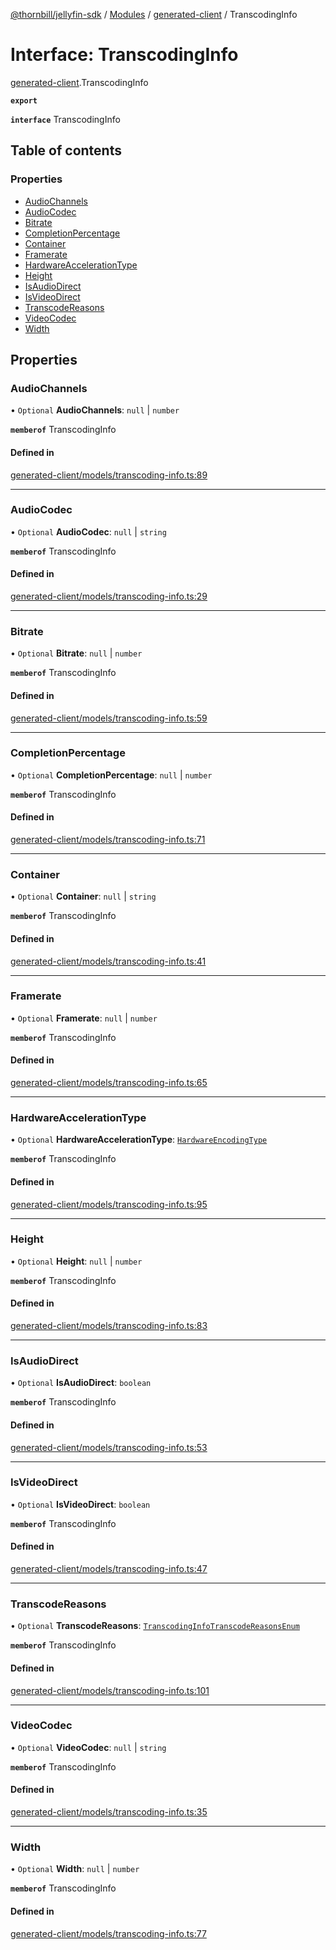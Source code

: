 [@thornbill/jellyfin-sdk](../README.md) / [Modules](../modules.md) / [generated-client](../modules/generated_client.md) / TranscodingInfo

# Interface: TranscodingInfo

[generated-client](../modules/generated_client.md).TranscodingInfo

**`export`**

**`interface`** TranscodingInfo

## Table of contents

### Properties

- [AudioChannels](generated_client.TranscodingInfo.md#audiochannels)
- [AudioCodec](generated_client.TranscodingInfo.md#audiocodec)
- [Bitrate](generated_client.TranscodingInfo.md#bitrate)
- [CompletionPercentage](generated_client.TranscodingInfo.md#completionpercentage)
- [Container](generated_client.TranscodingInfo.md#container)
- [Framerate](generated_client.TranscodingInfo.md#framerate)
- [HardwareAccelerationType](generated_client.TranscodingInfo.md#hardwareaccelerationtype)
- [Height](generated_client.TranscodingInfo.md#height)
- [IsAudioDirect](generated_client.TranscodingInfo.md#isaudiodirect)
- [IsVideoDirect](generated_client.TranscodingInfo.md#isvideodirect)
- [TranscodeReasons](generated_client.TranscodingInfo.md#transcodereasons)
- [VideoCodec](generated_client.TranscodingInfo.md#videocodec)
- [Width](generated_client.TranscodingInfo.md#width)

## Properties

### AudioChannels

• `Optional` **AudioChannels**: ``null`` \| `number`

**`memberof`** TranscodingInfo

#### Defined in

[generated-client/models/transcoding-info.ts:89](https://github.com/jellyfin/jellyfin-sdk-typescript/blob/7402732/src/generated-client/models/transcoding-info.ts#L89)

___

### AudioCodec

• `Optional` **AudioCodec**: ``null`` \| `string`

**`memberof`** TranscodingInfo

#### Defined in

[generated-client/models/transcoding-info.ts:29](https://github.com/jellyfin/jellyfin-sdk-typescript/blob/7402732/src/generated-client/models/transcoding-info.ts#L29)

___

### Bitrate

• `Optional` **Bitrate**: ``null`` \| `number`

**`memberof`** TranscodingInfo

#### Defined in

[generated-client/models/transcoding-info.ts:59](https://github.com/jellyfin/jellyfin-sdk-typescript/blob/7402732/src/generated-client/models/transcoding-info.ts#L59)

___

### CompletionPercentage

• `Optional` **CompletionPercentage**: ``null`` \| `number`

**`memberof`** TranscodingInfo

#### Defined in

[generated-client/models/transcoding-info.ts:71](https://github.com/jellyfin/jellyfin-sdk-typescript/blob/7402732/src/generated-client/models/transcoding-info.ts#L71)

___

### Container

• `Optional` **Container**: ``null`` \| `string`

**`memberof`** TranscodingInfo

#### Defined in

[generated-client/models/transcoding-info.ts:41](https://github.com/jellyfin/jellyfin-sdk-typescript/blob/7402732/src/generated-client/models/transcoding-info.ts#L41)

___

### Framerate

• `Optional` **Framerate**: ``null`` \| `number`

**`memberof`** TranscodingInfo

#### Defined in

[generated-client/models/transcoding-info.ts:65](https://github.com/jellyfin/jellyfin-sdk-typescript/blob/7402732/src/generated-client/models/transcoding-info.ts#L65)

___

### HardwareAccelerationType

• `Optional` **HardwareAccelerationType**: [`HardwareEncodingType`](../enums/generated_client.HardwareEncodingType.md)

**`memberof`** TranscodingInfo

#### Defined in

[generated-client/models/transcoding-info.ts:95](https://github.com/jellyfin/jellyfin-sdk-typescript/blob/7402732/src/generated-client/models/transcoding-info.ts#L95)

___

### Height

• `Optional` **Height**: ``null`` \| `number`

**`memberof`** TranscodingInfo

#### Defined in

[generated-client/models/transcoding-info.ts:83](https://github.com/jellyfin/jellyfin-sdk-typescript/blob/7402732/src/generated-client/models/transcoding-info.ts#L83)

___

### IsAudioDirect

• `Optional` **IsAudioDirect**: `boolean`

**`memberof`** TranscodingInfo

#### Defined in

[generated-client/models/transcoding-info.ts:53](https://github.com/jellyfin/jellyfin-sdk-typescript/blob/7402732/src/generated-client/models/transcoding-info.ts#L53)

___

### IsVideoDirect

• `Optional` **IsVideoDirect**: `boolean`

**`memberof`** TranscodingInfo

#### Defined in

[generated-client/models/transcoding-info.ts:47](https://github.com/jellyfin/jellyfin-sdk-typescript/blob/7402732/src/generated-client/models/transcoding-info.ts#L47)

___

### TranscodeReasons

• `Optional` **TranscodeReasons**: [`TranscodingInfoTranscodeReasonsEnum`](../enums/generated_client.TranscodingInfoTranscodeReasonsEnum.md)

**`memberof`** TranscodingInfo

#### Defined in

[generated-client/models/transcoding-info.ts:101](https://github.com/jellyfin/jellyfin-sdk-typescript/blob/7402732/src/generated-client/models/transcoding-info.ts#L101)

___

### VideoCodec

• `Optional` **VideoCodec**: ``null`` \| `string`

**`memberof`** TranscodingInfo

#### Defined in

[generated-client/models/transcoding-info.ts:35](https://github.com/jellyfin/jellyfin-sdk-typescript/blob/7402732/src/generated-client/models/transcoding-info.ts#L35)

___

### Width

• `Optional` **Width**: ``null`` \| `number`

**`memberof`** TranscodingInfo

#### Defined in

[generated-client/models/transcoding-info.ts:77](https://github.com/jellyfin/jellyfin-sdk-typescript/blob/7402732/src/generated-client/models/transcoding-info.ts#L77)
